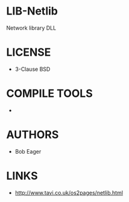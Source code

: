 # LIB-Netlib
Network library DLL

LICENSE
===============
* 3-Clause BSD

COMPILE TOOLS
===============
* 
 
AUTHORS
===============
* Bob Eager 

LINKS
===============
* http://www.tavi.co.uk/os2pages/netlib.html
